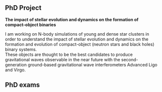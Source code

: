 <!-- 
.. link: 
.. description: 
.. tags: 
.. date: 2013/10/31 09:14:34
.. title: PhD
.. slug: phd
-->

## PhD Project

**The impact of stellar evolution and dynamics on the formation of 
compact-object binaries**

I am working on N-body simulations of young and dense star clusters in order to 
understand the impact of stellar evolution and dynamics on the formation and evolution 
of compact-object (neutron stars and black holes) binary systems.     
These objects are thought to be the best candidates to produce gravitational 
waves observable in the near future with the second-generation ground-based 
gravitational wave interferometers Advanced Ligo and Virgo.

## PhD exams

